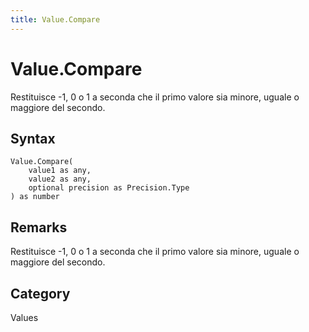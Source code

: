 ```yaml
---
title: Value.Compare
---
```


# Value.Compare


Restituisce -1, 0 o 1 a seconda che il primo valore sia minore, uguale o maggiore del secondo.


## Syntax

```powerquery
Value.Compare(
    value1 as any,
    value2 as any,
    optional precision as Precision.Type
) as number
```


## Remarks

Restituisce -1, 0 o 1 a seconda che il primo valore sia minore, uguale o maggiore del secondo.



## Category
Values
